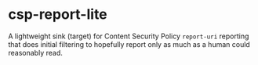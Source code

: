 # csp-report-lite

A lightweight sink (target) for Content Security Policy `report-uri` reporting that does initial filtering to hopefully report only as much as a human could reasonably read.